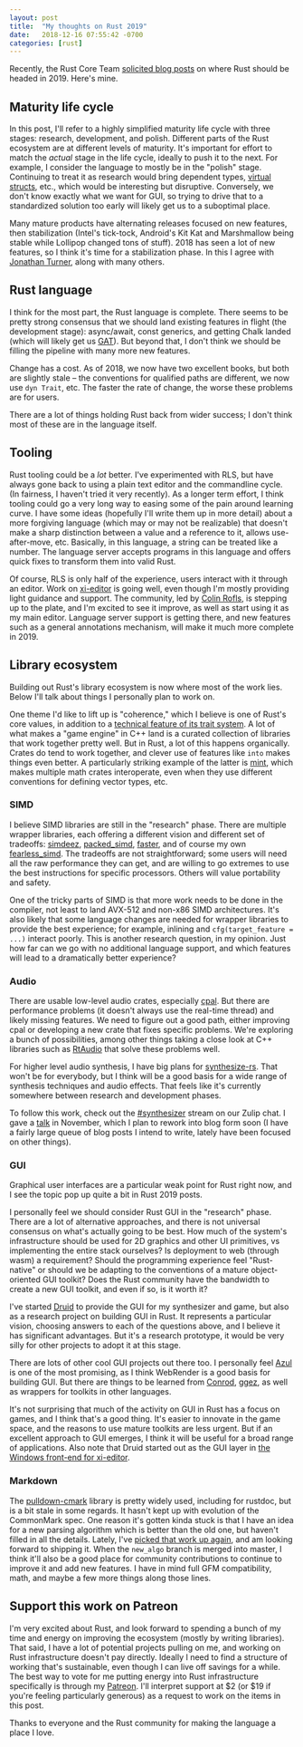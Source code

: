 ```yaml
---
layout: post
title:  "My thoughts on Rust 2019"
date:   2018-12-16 07:55:42 -0700
categories: [rust]
---
```

Recently, the Rust Core Team [solicited blog posts] on where Rust should be headed in 2019. Here's mine.

## Maturity life cycle

In this post, I'll refer to a highly simplified maturity life cycle with three stages: research, development, and polish. Different parts of the Rust ecosystem are at different levels of maturity. It's important for effort to match the *actual* stage in the life cycle, ideally to push it to the next. For example, I consider the language to mostly be in the "polish" stage. Continuing to treat it as research would bring dependent types, [virtual structs], etc., which would be interesting but disruptive. Conversely, we don't know exactly what we want for GUI, so trying to drive that to a standardized solution too early will likely get us to a suboptimal place.

Many mature products have alternating releases focused on new features, then stabilization (Intel's tick-tock, Android's Kit Kat and Marshmallow being stable while Lollipop changed tons of stuff). 2018 has seen a lot of new features, so I think it's time for a stabilization phase. In this I agree with [Jonathan Turner], along with many others.

## Rust language

I think for the most part, the Rust language is complete. There seems to be pretty strong consensus that we should land existing features in flight (the development stage): async/await, const generics, and getting Chalk landed (which will likely get us [GAT]). But beyond that, I don't think we should be filling the pipeline with many more new features.

Change has a cost. As of 2018, we now have two excellent books, but both are slightly stale – the conventions for qualified paths are different, we now use `dyn Trait`, etc. The faster the rate of change, the worse these problems are for users.

There are a lot of things holding Rust back from wider success; I don't think most of these are in the language itself.

## Tooling

Rust tooling could be a *lot* better. I've experimented with RLS, but have always gone back to using a plain text editor and the commandline cycle. (In fairness, I haven't tried it very recently). As a longer term effort, I think tooling could go a very long way to easing some of the pain around learning curve. I have some ideas (hopefully I'll write them up in more detail) about a more forgiving language (which may or may not be realizable) that doesn't make a sharp distinction between a value and a reference to it, allows use-after-move, etc. Basically, in this language, a string can be treated like a number. The language server accepts programs in this language and offers quick fixes to transform them into valid Rust.

Of course, RLS is only half of the experience, users interact with it through an editor. Work on [xi-editor] is going well, even though I'm mostly providing light guidance and support. The community, led by [Colin Rofls], is stepping up to the plate, and I'm excited to see it improve, as well as start using it as my main editor. Language server support is getting there, and new features such as a general annotations mechanism, will make it much more complete in 2019.

## Library ecosystem

Building out Rust's library ecosystem is now where most of the work lies. Below I'll talk about things I personally plan to work on.

One theme I'd like to lift up is "coherence," which I believe is one of Rust's core values, in addition to a [technical feature of its trait system]. A lot of what makes a "game engine" in C++ land is a curated collection of libraries that work together pretty well. But in Rust, a lot of this happens organically. Crates do tend to work together, and clever use of features like `into` makes things even better. A particularly striking example of the latter is [mint], which makes multiple math crates interoperate, even when they use different conventions for defining vector types, etc.

### SIMD

I believe SIMD libraries are still in the "research" phase. There are multiple wrapper libraries, each offering a different vision and different set of tradeoffs: [simdeez], [packed_simd], [faster], and of course my own [fearless_simd]. The tradeoffs are not straightforward; some users will need all the raw performance they can get, and are willing to go extremes to use the best instructions for specific processors. Others will value portability and safety.

One of the tricky parts of SIMD is that more work needs to be done in the compiler, not least to land AVX-512 and non-x86 SIMD architectures. It's also likely that some language changes are needed for wrapper libraries to provide the best experience; for example, inlining and `cfg(target_feature = ...)` interact poorly. This is another research question, in my opinion. Just how far can we go with no additional language support, and which features will lead to a dramatically better experience?

### Audio

There are usable low-level audio crates, especially [cpal]. But there are performance problems (it doesn't always use the real-time thread) and likely missing features. We need to figure out a good path, either improving cpal or developing a new crate that fixes specific problems. We're exploring a bunch of possibilities, among other things taking a close look at C++ libraries such as [RtAudio] that solve these problems well.

For higher level audio synthesis, I have big plans for [synthesize-rs]. That won't be for everybody, but I think will be a good basis for a wide range of synthesis techniques and audio effects. That feels like it's currently somewhere between research and development phases.

To follow this work, check out the [#synthesizer] stream on our Zulip chat. I gave a [talk](https://rust.audio/nov-2018-talk) in November, which I plan to rework into blog form soon (I have a fairly large queue of blog posts I intend to write, lately have been focused on other things).

### GUI

Graphical user interfaces are a particular weak point for Rust right now, and I see the topic pop up quite a bit in Rust 2019 posts.

I personally feel we should consider Rust GUI in the "research" phase. There are a lot of alternative approaches, and there is not universal consensus on what's actually going to be best. How much of the system's infrastructure should be used for 2D graphics and other UI primitives, vs implementing the entire stack ourselves? Is deployment to web (through wasm) a requirement? Should the programming experience feel "Rust-native" or should we be adapting to the conventions of a mature object-oriented GUI toolkit? Does the Rust community have the bandwidth to create a new GUI toolkit, and even if so, is it worth it?

I've started [Druid] to provide the GUI for my synthesizer and game, but also as a research project on building GUI in Rust. It represents a particular vision, choosing answers to each of the questions above, and I believe it has significant advantages. But it's a research prototype, it would be very silly for other projects to adopt it at this stage.

There are lots of other cool GUI projects out there too. I personally feel [Azul] is one of the most promising, as I think WebRender is a good basis for building GUI. But there are things to be learned from [Conrod], [ggez], as well as wrappers for toolkits in other languages.

It's not surprising that much of the activity on GUI in Rust has a focus on games, and I think that's a good thing. It's easier to innovate in the game space, and the reasons to use mature toolkits are less urgent. But if an excellent approach to GUI emerges, I think it will be useful for a broad range of applications. Also note that Druid started out as the GUI layer in [the Windows front-end for xi-editor][xi-win].

### Markdown

The [pulldown-cmark] library is pretty widely used, including for rustdoc, but is a bit stale in some regards. It hasn't kept up with evolution of the CommonMark spec. One reason it's gotten kinda stuck is that I have an idea for a new parsing algorithm which is better than the old one, but haven't filled in all the details. Lately, I've [picked that work up again](https://github.com/raphlinus/pulldown-cmark/issues/154), and am looking forward to shipping it. When the `new_algo` branch is merged into master, I think it'll also be a good place for community contributions to continue to improve it and add new features. I have in mind full GFM compatibility, math, and maybe a few more things along those lines.

## Support this work on Patreon

I'm very excited about Rust, and look forward to spending a bunch of my time and energy on improving the ecosystem (mostly by writing libraries). That said, I have a lot of potential projects pulling on me, and working on Rust infrastructure doesn't pay directly. Ideally I need to find a structure of working that's sustainable, even though I can live off savings for a while. The best way to vote for me putting energy into Rust infrastructure specifically is through my [Patreon]. I'll interpret support at $2 (or $19 if you're feeling particularly generous) as a request to work on the items in this post.

Thanks to everyone and the Rust community for making the language a place I love.

[GAT]: https://github.com/rust-lang/rust/issues/44265
[solicited blog posts]: https://blog.rust-lang.org/2018/12/06/call-for-rust-2019-roadmap-blogposts.html
[Jonathan Turner]: https://www.jonathanturner.org/2018/12/the-fallow-year.html
[virtual structs]: http://smallcultfollowing.com/babysteps/blog/2015/10/08/virtual-structs-part-4-extended-enums-and-thin-traits/
[fearless_simd]: https://raphlinus.github.io/rust/simd/2018/10/19/fearless-simd.html
[simdeez]: https://github.com/jackmott/simdeez
[faster]: https://github.com/AdamNiederer/faster
[packed_simd]: https://github.com/rust-lang-nursery/packed_simd
[cpal]: https://github.com/tomaka/cpal
[technical feature of its trait system]: http://aturon.github.io/2017/02/06/specialization-and-coherence/
[mint]: https://github.com/kvark/mint
[RtAudio]: https://www.music.mcgill.ca/~gary/rtaudio/
[synthesize-rs]: https://synthesize.rs/
[#synthesizer]: https://xi.zulipchat.com/#narrow/stream/147925-synthesizer
[Druid]: https://github.com/xi-editor/druid
[Azul]: https://github.com/maps4print/azul
[Conrod]: https://github.com/PistonDevelopers/conrod
[ggez]: https://github.com/ggez/ggez
[pulldown-cmark]: https://github.com/raphlinus/pulldown-cmark
[Patreon]: https://www.patreon.com/raphlinus
[Colin Rofls]: https://github.com/cmyr
[xi-editor]: https://xi-editor.io
[xi-win]: https://github.com/xi-editor/xi-win
[GFM]: https://github.github.com/gfm/
